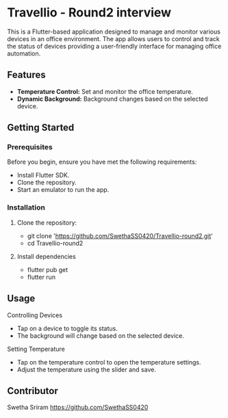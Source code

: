 # Travellio - Round2 interview

This is a Flutter-based application designed to manage and monitor various devices in an office environment. The app allows users to control and track the status of devices providing a user-friendly interface for managing office automation.

## Features

- **Temperature Control:** Set and monitor the office temperature.
- **Dynamic Background:** Background changes based on the selected device.


## Getting Started

### Prerequisites

Before you begin, ensure you have met the following requirements:

- Install Flutter SDK.
- Clone the repository.
- Start an emulator to run the app.

### Installation

1. Clone the repository:

   - git clone 'https://github.com/SwethaSS0420/Travellio-round2.git'
   - cd Travellio-round2

2. Install dependencies

   - flutter pub get
   - flutter run

## Usage

Controlling Devices
 - Tap on a device to toggle its status.
 - The background will change based on the selected device.

Setting Temperature
 - Tap on the temperature control to open the temperature settings.
 - Adjust the temperature using the slider and save.

## Contributor

Swetha Sriram
https://github.com/SwethaSS0420

